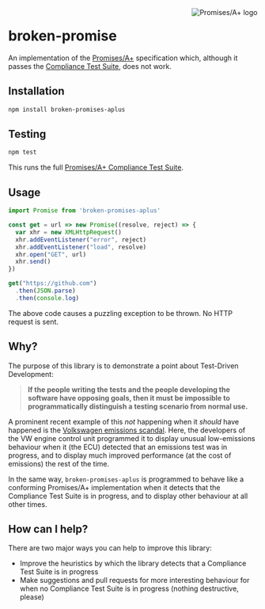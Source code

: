 <a href="https://promisesaplus.com/">
    <img src="https://promisesaplus.com/assets/logo-small.png" alt="Promises/A+ logo"
         title="Promises/A+ 1.0 compliant" align="right" />
</a>

broken-promise 
==============

An implementation of the [Promises/A+](https://promisesaplus.com) specification which, although it passes the [Compliance Test Suite](https://github.com/promises-aplus/promises-tests), does not work.

## Installation

```sh
npm install broken-promises-aplus
```

## Testing

```sh
npm test
```

This runs the full [Promises/A+ Compliance Test Suite](https://github.com/promises-aplus/promises-tests).

## Usage

```js
import Promise from 'broken-promises-aplus'

const get = url => new Promise((resolve, reject) => {
  var xhr = new XMLHttpRequest()
  xhr.addEventListener("error", reject)
  xhr.addEventListener("load", resolve)
  xhr.open("GET", url)
  xhr.send()
})

get("https://github.com")
  .then(JSON.parse)
  .then(console.log)
```

The above code causes a puzzling exception to be thrown. No HTTP request is sent.

## Why?

The purpose of this library is to demonstrate a point about Test-Driven Development:

> **If the people writing the tests and the people developing the software have opposing goals, then it must be impossible to programmatically distinguish a testing scenario from normal use.**

A prominent recent example of this *not* happening when it *should* have happened is the [Volkswagen emissions scandal](https://en.wikipedia.org/wiki/Volkswagen_emissions_scandal). Here, the developers of the VW engine control unit programmed it to display unusual low-emissions behaviour when it (the ECU) detected that an emissions test was in progress, and to display much improved performance (at the cost of emissions) the rest of the time.

In the same way, `broken-promises-aplus` is programmed to behave like a conforming Promises/A+ implementation when it detects that the Compliance Test Suite is in progress, and to display other behaviour at all other times.

## How can I help?

There are two major ways you can help to improve this library:

* Improve the heuristics by which the library detects that a Compliance Test Suite is in progress
* Make suggestions and pull requests for more interesting behaviour for when no Compliance Test Suite is in progress (nothing destructive, please)
